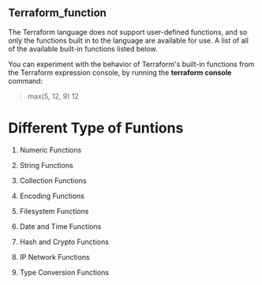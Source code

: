 ## Terraform_function

The Terraform language does not support user-defined functions, and so only the functions built in to the language are available for use. A list of all of the available built-in functions listed below.

You can experiment with the behavior of Terraform's built-in functions from the Terraform expression console, by running the **terraform console** command:

> max(5, 12, 9)
12

# Different Type of Funtions

1. Numeric Functions

2. String Functions

3. Collection Functions

4. Encoding Functions

5. Filesystem Functions

6. Date and Time Functions

7. Hash and Crypto Functions

8. IP Network Functions

9. Type Conversion Functions

